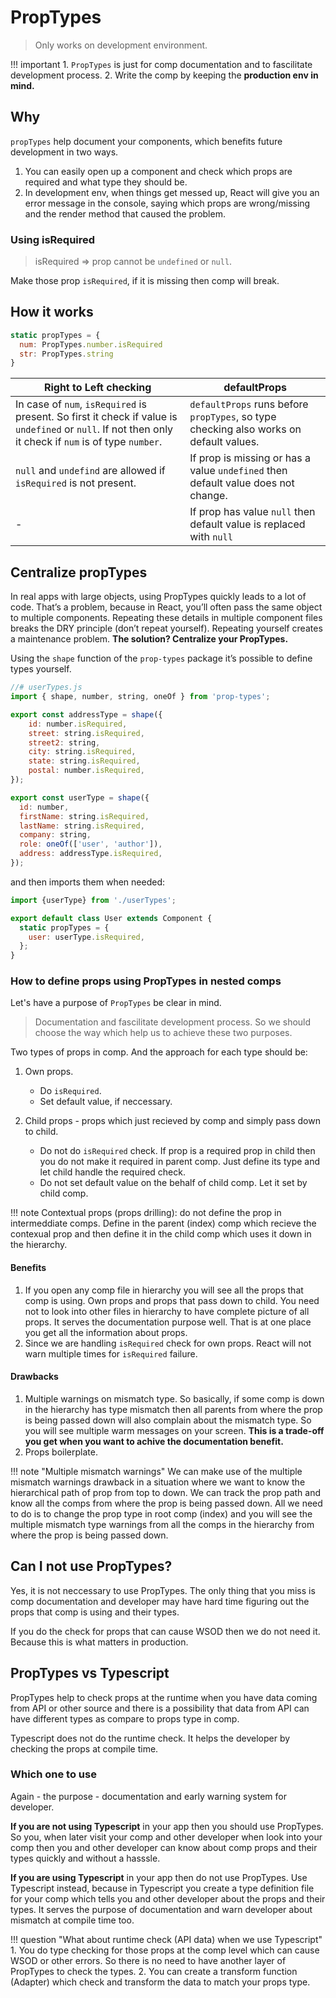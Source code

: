 # PropTypes

> Only works on development environment.

!!! important
    1. `PropTypes` is just for comp documentation and to fascilitate development process.
    2. Write the comp by keeping the **production env in mind.**

## Why

`propTypes` help document your components, which benefits future development in two ways.

1. You can easily open up a component and check which props are required and what type they should be.
2. In development env, when things get messed up, React will give you an error message in the console, saying which props are wrong/missing and the render method that caused the problem.

### Using isRequired

> isRequired => prop cannot be `undefined` or `null`.

Make those prop `isRequired`, if it is missing then comp will break.

## How it works

```js
static propTypes = {
  num: PropTypes.number.isRequired
  str: PropTypes.string
}
```

| Right to Left checking                                                                                                                                  | defaultProps                                                                           |
|---------------------------------------------------------------------------------------------------------------------------------------------------------|----------------------------------------------------------------------------------------|
| In case of `num`, `isRequired` is present. So first it check if value is `undefined` or `null`. If not then only it check if `num` is of type `number`. | `defaultProps` runs before `propTypes`, so type checking also works on default values. |
| `null` and `undefind` are allowed if `isRequired` is not present. | If prop is missing or has a value `undefined` then default value does not change.
| - | If prop has value `null` then default value is replaced with `null`

## Centralize propTypes

In real apps with large objects, using PropTypes quickly leads to a lot of code. That’s a problem, because in React, you’ll often pass the same object to multiple components. Repeating these details in multiple component files breaks the DRY principle (don’t repeat yourself). Repeating yourself creates a maintenance problem. **The solution? Centralize your PropTypes.**

Using the `shape` function of the `prop-types` package it’s possible to define types yourself.

```js
//# userTypes.js
import { shape, number, string, oneOf } from 'prop-types';

export const addressType = shape({
    id: number.isRequired,
    street: string.isRequired,
    street2: string,
    city: string.isRequired,
    state: string.isRequired,
    postal: number.isRequired,
});

export const userType = shape({
  id: number,
  firstName: string.isRequired,
  lastName: string.isRequired,
  company: string,
  role: oneOf(['user', 'author']),
  address: addressType.isRequired,
});
```

and then imports them when needed:

```js
import {userType} from './userTypes';

export default class User extends Component {
  static propTypes = {
    user: userType.isRequired,
  };
}
```

### How to define props using PropTypes in nested comps

Let's have a purpose of `PropTypes` be clear in mind.

> Documentation and fascilitate development process. So we should choose the way which help us to achieve these two purposes.

Two types of props in comp. And the approach for each type should be:

1. Own props.
    - Do `isRequired`.
    - Set default value, if neccessary.

2. Child props - props which just recieved by comp and simply pass down to child.
    - Do not do `isRequired` check. If prop is a required prop in child then you do not make it required in parent comp. Just define its type and let child handle the required check.
    - Do not set default value on the behalf of child comp. Let it set by child comp.

!!! note
    Contextual props (props drilling): do not define the prop in intermeddiate comps. Define in the parent (index) comp which recieve the contexual prop and then define it in the child comp which uses it down in the hierarchy.

#### Benefits

1. If you open any comp file in hierarchy you will see all the props that comp is using. Own props and props that pass down to child. You need not to look into other files in hierarchy to have complete picture of all props. It serves the documentation purpose well. That is at one place you get all the information about props.
2. Since we are handling `isRequired` check for own props. React will not warn multiple times for `isRequired` failure.

#### Drawbacks

1. Multiple warnings on mismatch type. So basically, if some comp is down in the hierarchy has type mismatch then all parents from where the prop is being passed down will also complain about the mismatch type. So you will see multiple warm messages on your screen. **This is a trade-off you get when you want to achive the documentation benefit.**
2. Props boilerplate.

!!! note "Multiple mismatch warnings"
    We can make use of the multiple mismatch warnings drawback in a situation where we want to know the hierarchical path of prop from top to down. We can track the prop path and know all the comps from where the prop is being passed down. All we need to do is to change the prop type in root comp (index) and you will see the multiple mismatch type warnings from all the comps in the hierarchy from where the prop is being passed down.

## Can I not use PropTypes?

Yes, it is not neccessary to use PropTypes. The only thing that you miss is comp documentation and developer may have hard time figuring out the props that comp is using and their types.

If you do the check for props that can cause WSOD then we do not need it. Because this is what matters in production.

## PropTypes vs Typescript

PropTypes help to check props at the runtime when you have data coming from API or other source and there is a possibility that data from API can have different types as compare to props type in comp.

Typescript does not do the runtime check. It helps the developer by checking the props at compile time.

### Which one to use

Again - the purpose - documentation and early warning system for developer.

**If you are not using Typescript** in your app then you should use PropTypes. So you, when later visit your comp and other developer when look into your comp then you and other developer can know about comp props and their types quickly and without a hasssle.

**If you are using Typescript** in your app then do not use PropTypes. Use Typescript instead, because in Typescript you create a type definition file for your comp which tells you and other developer about the props and their types. It serves the purpose of documentation and warn developer about mismatch at compile time too.

!!! question "What about runtime check (API data) when we use Typescript"
    1. You do type checking for those props at the comp level which can cause WSOD or other errors. So there is no need to have another layer of PropTypes to check the types.
    2. You can create a transform function (Adapter) which check and transform the data to match your props type.
